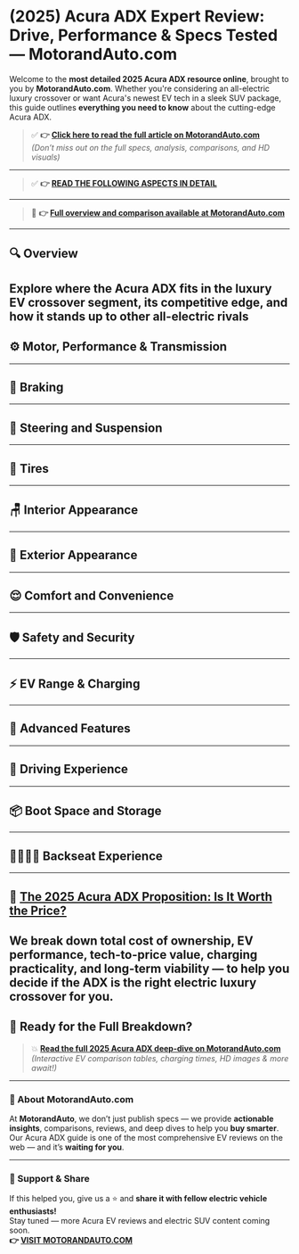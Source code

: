 # (2025) Acura ADX Expert Review: Drive, Performance & Specs Tested — MotorandAuto.com  

Welcome to the **most detailed 2025 Acura ADX resource online**, brought to you by **MotorandAuto.com**. Whether you're considering an all-electric luxury crossover or want Acura's newest EV tech in a sleek SUV package, this guide outlines **everything you need to know** about the cutting-edge Acura ADX.

> ✅ **👉 [Click here to read the full article on MotorandAuto.com](https://motorandauto.com/2025-acura-adx-expert-review-drive-performance-specs-tested/)**  
> *(Don’t miss out on the full specs, analysis, comparisons, and HD visuals)*

---
> ✅ **👉 [READ THE FOLLOWING ASPECTS IN DETAIL](https://motorandauto.com/2025-acura-adx-expert-review-drive-performance-specs-tested/)**

---
> 📌 **👉 [Full overview and comparison available at MotorandAuto.com](https://motorandauto.com/2025-acura-adx-expert-review-drive-performance-specs-tested/)**

---

## 🔍 **Overview**

Explore where the Acura ADX fits in the luxury EV crossover segment, its competitive edge, and how it stands up to other all-electric rivals  
---

## ⚙️ **Motor, Performance & Transmission**
---

## 🛑 **Braking**
---

## 🔄 **Steering and Suspension**
---

## 🛞 **Tires**
---

## 🪑 **Interior Appearance**
---

## 🚗 **Exterior Appearance**
---

## 😌 **Comfort and Convenience**
---

## 🛡️ **Safety and Security**
---

## ⚡ **EV Range & Charging**
---

## 🚀 **Advanced Features**
---

## 🧭 **Driving Experience**
---

## 📦 **Boot Space and Storage**
---

## 👨‍👩‍👧‍👦 **Backseat Experience**
---

## 💸 **[The 2025 Acura ADX Proposition: Is It Worth the Price?](https://motorandauto.com/2025-acura-adx-expert-review-drive-performance-specs-tested/)**

We break down **total cost of ownership**, EV performance, tech-to-price value, charging practicality, and long-term viability — to help you decide if the ADX is the right electric luxury crossover for you.
---

## 🔗 **Ready for the Full Breakdown?**

> 💥 **[Read the full 2025 Acura ADX deep-dive on MotorandAuto.com](https://motorandauto.com/2025-acura-adx-expert-review-drive-performance-specs-tested/)**  
> *(Interactive EV comparison tables, charging times, HD images & more await!)*

---

### 🌟 About MotorandAuto.com

At **MotorandAuto**, we don’t just publish specs — we provide **actionable insights**, comparisons, reviews, and deep dives to help you **buy smarter**. Our Acura ADX guide is one of the most comprehensive EV reviews on the web — and it’s **waiting for you**.

---

### 📣 Support & Share

If this helped you, give us a ⭐ and **share it with fellow electric vehicle enthusiasts!**  
Stay tuned — more Acura EV reviews and electric SUV content coming soon.  
**👉 [VISIT MOTORANDAUTO.COM](https://motorandauto.com/)**
